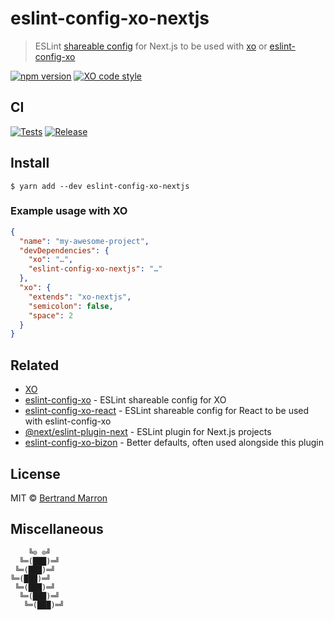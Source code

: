 # eslint-config-xo-nextjs

> ESLint [shareable config](http://eslint.org/docs/developer-guide/shareable-configs.html) for Next.js to be used with [xo](https://github.com/xojs/xo) or [eslint-config-xo](https://github.com/xojs/eslint-config-xo)

[![npm version](https://badgen.net/npm/v/eslint-config-xo-nextjs)](https://www.npmjs.com/package/eslint-config-xo-nextjs)
[![XO code style](https://badgen.net/badge/code%20style/XO/cyan)](https://github.com/xojs/xo)

## CI

[![Tests](https://github.com/tusbar/eslint-config-xo-nextjs/actions/workflows/tests.yml/badge.svg)](https://github.com/tusbar/eslint-config-xo-nextjs/actions/workflows/tests.yml)
[![Release](https://github.com/tusbar/eslint-config-xo-nextjs/actions/workflows/release.yml/badge.svg)](https://github.com/tusbar/eslint-config-xo-nextjs/actions/workflows/release.yml)

## Install

```
$ yarn add --dev eslint-config-xo-nextjs
```

### Example usage with XO

```json
{
  "name": "my-awesome-project",
  "devDependencies": {
    "xo": "…",
    "eslint-config-xo-nextjs": "…"
  },
  "xo": {
    "extends": "xo-nextjs",
    "semicolon": false,
    "space": 2
  }
}
```


## Related

- [XO](https://github.com/xojs/xo)
- [eslint-config-xo](https://github.com/xojs/eslint-config-xo) - ESLint shareable config for XO
- [eslint-config-xo-react](https://github.com/xojs/eslint-config-xo-react) - ESLint shareable config for React to be used with eslint-config-xo
- [@next/eslint-plugin-next](https://github.com/vercel/next.js/tree/canary/packages/eslint-plugin-next) - ESLint plugin for Next.js projects
- [eslint-config-xo-bizon](http://github.com/bizon/eslint-config-xo-bizon) - Better defaults, often used alongside this plugin


## License

MIT © [Bertrand Marron](https://github.com/tusbar)


## Miscellaneous

```
    ╚⊙ ⊙╝
  ╚═(███)═╝
 ╚═(███)═╝
╚═(███)═╝
 ╚═(███)═╝
  ╚═(███)═╝
   ╚═(███)═╝
```
